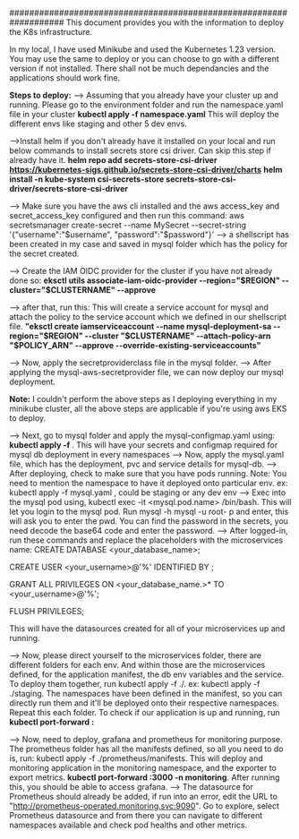 ###################################################################
This document provides you with the information to deploy the K8s infrastructure.

In my local, I have used Minikube and used the Kubernetes 1.23 version. You may use the same to deploy or you can choose to go with a different version if not installed. 
There shall not be much dependancies and the applications should work fine.

**Steps to deploy:**
--> Assuming that you already have your cluster up and running. Please go to the environment folder and run the namespace.yaml file in your cluster
 **kubectl apply -f namespace.yaml**  This will deploy the different envs like staging and other 5 dev envs.
 
-->Install helm if you don't already have it installed on your local and run below commands to install secrets store csi driver. Can skip this step if already have it.
**helm repo add secrets-store-csi-driver https://kubernetes-sigs.github.io/secrets-store-csi-driver/charts**
**helm install -n kube-system csi-secrets-store secrets-store-csi-driver/secrets-store-csi-driver**
 
--> Make sure you have the aws cli installed and the aws access_key and secret_access_key configured and then run this command:
  aws secretsmanager create-secret --name MySecret --secret-string '{"username":"$username", "password":"$password"}'
--> a shellscript has been created in my case and saved in mysql folder which has the policy for the secret created.

--> Create the IAM OIDC provider for the cluster if you have not already done so:
**eksctl utils associate-iam-oidc-provider --region="$REGION" --cluster="$CLUSTERNAME" --approve** 

--> after that, run this: This will create a service account for mysql and attach the policy to the service account which we defined in our shellscript file.
**"eksctl create iamserviceaccount --name mysql-deployment-sa --region="$REGION" --cluster "$CLUSTERNAME" --attach-policy-arn "$POLICY_ARN" --approve --override-existing-serviceaccounts"**

--> Now, apply the secretproviderclass file in the mysql folder. 
--> After applying the mysql-aws-secretprovider file, we can now deploy our mysql deployment.

**Note:** I couldn't perform the above steps as I deploying everything in my minikube cluster, all the above steps are applicable if you're using aws EKS to deploy.

--> Next, go to mysql folder and apply the mysql-configmap.yaml using: **kubectl apply -f <filename>**. This will have your secrets and configmap required for mysql db deployment in every namespaces
--> Now, apply the mysql.yaml file, which has the deployment, pvc and service details for mysql-db.
--> After deploying, check to make sure that you have pods running. Note: You need to mention the namespace to have it deployed onto particular env.
  ex: kubectl apply -f mysql.yaml <namespace>, could be staging or any dev env
--> Exec into the mysql pod using, kubectl exec -it <mysql.pod.name> /bin/bash. This will let you login to the mysql pod. 
  Run mysql -h mysql -u root- p and enter, this will ask you to enter the pwd. You can find the password in the secrets, you need decode the base64 code and enter the password.
--> After logged-in, run these commands and replace the placeholders with the microservices name: 
CREATE DATABASE <your_database_name>;

CREATE USER <your_username>@'%' IDENTIFIED BY <decoded base64>;

GRANT ALL PRIVILEGES ON <your_database_name.>* TO <your_username>@'%';

FLUSH PRIVILEGES;
  
This will have the datasources created for all of your microservices up and running.
  
--> Now, please direct yourself to the microservices folder, there are different folders for each env. And within those are the microservices defined, for the application manifest, the db env variables and the service.
  To deploy them together, run kubectl apply -f ./<foldername>. ex: kubectl apply -f ./staging.
The namespaces have been defined in the manifest, so you can directly run them and it'll be deployed onto their respective namespaces. Repeat this each folder.
  To check if our application is up and running, run **kubectl port-forward <podname> <local-port>:<pod-port>**
  
--> Now, need to deploy, grafana and prometheus for monitoring purpose. The prometheus folder has all the manifests defined, so all you need to do is, run:
  kubectl apply -f ./prometheus/manifests. This will deploy and monitoring application in the monitoring namespace, and the exporter to export metrics.
  **kubectl port-forward <grafana-pod-name> <local-port>:3000 -n monitoring**. After running this, you should be able to access grafana.
--> The datasource for Prometheus should already be added, if run into an error, edit the URL to "http://prometheus-operated.monitoring.svc:9090". Go to explore, select Prometheus datasource and from there you can navigate to different namespaces available and check pod healths and other metrics.
  
